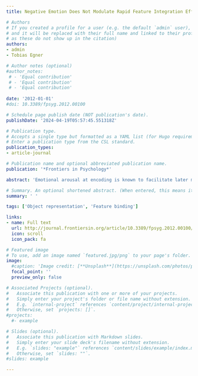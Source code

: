```yaml
---
title: Negative Emotion Does Not Modulate Rapid Feature Integration Effects

# Authors
# If you created a profile for a user (e.g. the default `admin` user), write the username (folder name) here
# and it will be replaced with their full name and linked to their profile. (Does not work for names with special characters
# as these do not show up in the citation)  
authors:
- admin
- Tobias Egner

# Author notes (optional)
#author_notes:
 # - 'Equal contribution'
 # - 'Equal contribution'
 # - 'Equal contribution'
  
date: '2012-01-01'
#doi: 10.3389/fpsyg.2012.00100

# Schedule page publish date (NOT publication's date).
publishDate: '2024-04-19T05:57:45.551318Z'

# Publication type.
# Accepts a single type but formatted as a YAML list (for Hugo requirements).
# Enter a publication type from the CSL standard.
publication_types:
- article-journal

# Publication name and optional abbreviated publication name.
publication: '*Frontiers in Psychology*'

abstract: 'Emotional arousal at encoding is known to facilitate later memory recall. In the present study, we asked whether this emotion-modulation of episodic memory is also evident at very short time scales, as measured by “feature integration effects,” the moment-by-moment binding of relevant stimulus and response features in episodic memory. This question was motivated by recent findings that negative emotion appears to potentiate first-order trial sequence effects in classic conflict tasks, which has been attributed to emotion-modulation of conflict-driven cognitive control processes. However, these effects could equally well have been carried by emotion-modulation of mnemonic feature binding processes, which were perfectly confounded with putative control processes in these studies. In the present experiments, we tried to shed light on this question by testing explicitly whether feature integration processes, assessed in isolation of conflict–control, are in fact susceptible to negative emotion-modulation. For this purpose, we adopted a standard protocol for assessing the rapid binding of stimulus and response features in episodic memory (Experiment 1) and paired it with the presentation of either neutral or fearful background face stimuli, shown either at encoding only (Experiment 2), or at both encoding and retrieval (Experiment 3). Whereas reliable feature integration effects were observed in all three experiments, no evidence for emotion-modulation of these effects was detected, in spite of significant effects of emotion on response times. These findings suggest that rapid feature integration of foreground stimulus and response features is not subject to modulation by negative emotional background stimuli and further suggest that previous reports of emotion-modulated trial–transition effects are likely attributable to the effects of emotion on cognitive control processes.'

# Summary. An optional shortened abstract. (When entered, this means it won't be displayed on the front page)
summary: ' '

tags: ['Object representation', 'Feature binding']

links:
- name: Full text
  url: http://journal.frontiersin.org/article/10.3389/fpsyg.2012.00100/abstract
  icon: scroll
  icon_pack: fa

# Featured image
# To use, add an image named `featured.jpg/png` to your page's folder.
image:
  #caption: 'Image credit: [**Unsplash**](https://unsplash.com/photos/pLCdAaMFLTE)'
  focal_point: ''
  preview_only: false

# Associated Projects (optional).
#   Associate this publication with one or more of your projects.
#   Simply enter your project's folder or file name without extension.
#   E.g. `internal-project` references `content/project/internal-project/index.md`.
#   Otherwise, set `projects: []`.
#projects:
  #- example

# Slides (optional).
#   Associate this publication with Markdown slides.
#   Simply enter your slide deck's filename without extension.
#   E.g. `slides: "example"` references `content/slides/example/index.md`.
#   Otherwise, set `slides: ""`.
#slides: example

---
```

